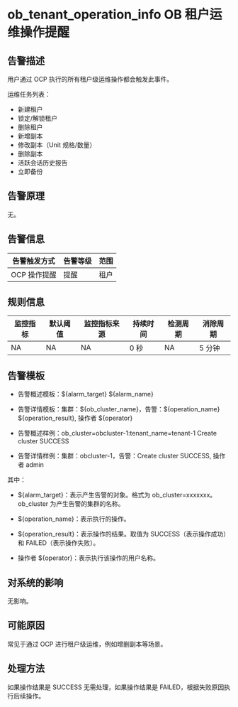# ob_tenant_operation_info OB 租户运维操作提醒

## 告警描述

用户通过 OCP 执行的所有租户级运维操作都会触发此事件。

运维任务列表：

* 新建租户
* 锁定/解锁租户
* 删除租户
* 新增副本
* 修改副本（Unit 规格/数量）
* 删除副本
* 活跃会话历史报告
* 立即备份

## 告警原理

无。

## 告警信息

| 告警触发方式 | 告警等级 | 范围 |
| ------------ | -------- | ---- |
| OCP 操作提醒 | 提醒     | 租户 |

## 规则信息

| 监控指标 | 默认阈值 | 监控指标来源 | 持续时间 | 检测周期 | 消除周期 |
| -------- | -------- | ------------ | -------- | -------- | -------- |
| NA       | NA       | NA           | 0 秒     | NA       | 5 分钟   |

## 告警模板

* 告警概述模板：\${alarm_target} ${alarm_name}

* 告警详情模板：集群：\${ob_cluster_name}，告警：\${operation_name} \${operation_result}, 操作者 ${operator}  

* 告警概述样例：ob_cluster=obcluster-1:tenant_name=tenant-1 Create cluster SUCCESS

* 告警详情样例：集群：obcluster-1，告警：Create cluster SUCCESS, 操作者 admin

其中：

* ${alarm_target}：表示产生告警的对象。格式为 ob_cluster=xxxxxxx。ob_cluster 为产生告警的集群的名称。

* ${operation_name}：表示执行的操作。

* ${operation_result}：表示操作的结果。取值为 SUCCESS（表示操作成功）和 FAILED（表示操作失败）。

* 操作者 ${operator}：表示执行该操作的用户名称。

## 对系统的影响

无影响。

## 可能原因

常见于通过 OCP 进行租户级运维，例如增删副本等场景。

## 处理方法

如果操作结果是 SUCCESS 无需处理，如果操作结果是 FAILED，根据失败原因执行后续操作。
